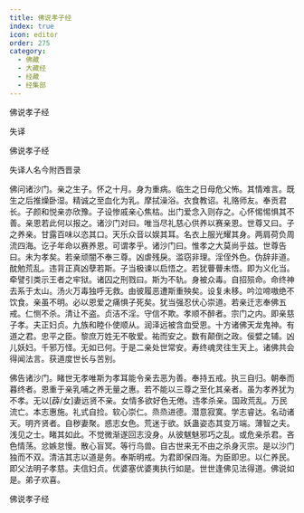```yaml
---
title: 佛说孝子经
index: true
icon: editor
order: 275
category:
  - 佛藏
  - 大藏经
  - 经藏
  - 经集部
---
```


  佛说孝子经  

失译  

佛说孝子经  

失译人名今附西晋录  

佛问诸沙门。亲之生子。怀之十月。身为重病。临生之日母危父怖。其情难言。既生之后推燥卧湿。精诚之至血化为乳。摩拭澡浴。衣食教诏。礼赂师友。奉贡君长。子颜和悦亲亦欣豫。子设惨戚亲心焦枯。出门爱念入则存之。心怀惕惕惧其不善。亲恩若此何以报之。诸沙门对曰。唯当尽礼慈心供养以赛亲恩。世尊又曰。子之养亲。甘露百味以恣其口。天乐众音以娱其耳。名衣上服光耀其身。两肩荷负周流四海。讫子年命以赛养恩。可谓孝乎。诸沙门曰。惟孝之大莫尚乎兹。世尊告曰。未为孝矣。若亲顽闇不奉三尊。凶虐残戾。滥窃非理。淫侄外色。伪辞非道。酖勉荒乱。违背正真凶孽若斯。子当极谏以启悟之。若犹瞢瞢未悟。即为义化当。牵譬引类示王者之牢狱。诸囚之刑戮曰。斯为不轨。身被众毒。自招殒命。命终神去系于太山。汤火万毒独呼无救。由彼履恶遭斯重殃矣。设复未移。吟泣啼嗷绝不饮食。亲虽不明。必以恩爱之痛惧子死矣。犹当强忍伏心崇道。若亲迁志奉佛五戒。仁恻不杀。清让不盗。贞洁不淫。守信不欺。孝顺不醉者。宗门之内。即亲慈子孝。夫正妇贞。九族和睦仆使顺从。润泽远被含血受恩。十方诸佛天龙鬼神。有道之君。忠平之臣。黎庶万姓无不敬爱。祐而安之。数有颠倒之政。佞嬖之辅。凶儿妖妇。千邪万怪。无如已何。于是二亲处世常安。寿终魂灵往生天上。诸佛共会得闻法言。获道度世长与苦别。  

佛告诸沙门。睹世无孝唯斯为孝耳能令亲去恶为善。奉持五戒。执三自归。朝奉而暮终者。恩重于亲乳哺之养无量之惠。若不能以三尊之至化其亲者。虽为孝养犹为不孝。无以[薜/女]妻远贤不亲。女情多欲好色无倦。违孝杀亲。国政荒乱。万民流亡。本志惠施。礼式自捡。软心崇仁。烝烝进德。潜意寂寞。学志睿达。名动诸天。明齐贤者。自秽妻聚。惑志女色。荒迷于欲。妖蛊姿态其变万端。薄智之夫。浅见之士。睹其如此。不觉微渐遂回志没身。从彼魃魅邪巧之乱。或危亲杀君。吝色情荡。忿嫉怠慢。散心盲冥。等行鸟兽。自古世来无不由之杀身灭宗。是以沙门独而不双。清洁其志以道是务。奉斯明戒。为君即保四海。为臣即忠。以仁养民。即父法明子孝慈。夫信妇贞。优婆塞优婆夷执行如是。世世逢佛见法得道。佛说如是。弟子欢喜。  

佛说孝子经  
